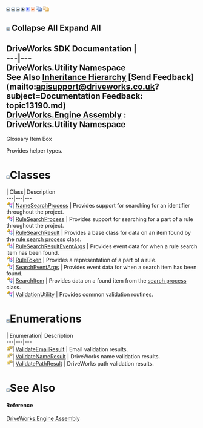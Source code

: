 ![](dotnetimages/collapse.gif) ![](dotnetimages/expand.gif) ![](dotnetimages/collapse.gif) ![](dotnetimages/expand.gif) ![](dotnetimages/drpdown.gif) ![](dotnetimages/drpdown_orange.gif) ![](dotnetimages/copycode.gif) ![](dotnetimages/copycodeHighlight.gif)

![](dotnetimages/collapse.gif) Collapse All Expand All  
---  
DriveWorks SDK Documentation  |   
---|---  
DriveWorks.Utility Namespace   
See Also [Inheritance Hierarchy](topic13191.md) [Send Feedback](mailto:apisupport@driveworks.co.uk?subject=Documentation Feedback: topic13190.md)  
[DriveWorks.Engine Assembly](topic2156.md) : DriveWorks.Utility Namespace  
---  
  
Glossary Item Box

Provides helper types. 

# ![](dotnetimages/collapse.gif)Classes

| Class| Description  
---|---|---  
![Class](dotnetimages/Class.gif)| [NameSearchProcess](topic13195.md) | Provides support for searching for an identifier throughout the project.  
![Class](dotnetimages/Class.gif)| [RuleSearchProcess](topic13212.md) | Provides support for searching for a part of a rule throughout the project.  
![Class](dotnetimages/Class.gif)| [RuleSearchResult](topic13227.md) | Provides a base class for data on an item found by the [rule search process](topic13212.md) class.  
![Class](dotnetimages/Class.gif)| [RuleSearchResultEventArgs](topic13242.md) | Provides event data for when a rule search item has been found.  
![Class](dotnetimages/Class.gif)| [RuleToken](topic13249.md) | Provides a representation of a part of a rule.  
![Class](dotnetimages/Class.gif)| [SearchEventArgs](topic13263.md) | Provides event data for when a search item has been found.  
![Class](dotnetimages/Class.gif)| [SearchItem](topic13270.md) | Provides data on a found item from the [search process](topic13195.md) class.  
![Class](dotnetimages/Class.gif)| [ValidationUtility](topic13287.md) | Provides common validation routines.  
  
# ![](dotnetimages/collapse.gif)Enumerations

| Enumeration| Description  
---|---|---  
![Enumeration](dotnetimages/Enumeration.gif)| [ValidateEmailResult](topic13192.md) | Email validation results.  
![Enumeration](dotnetimages/Enumeration.gif)| [ValidateNameResult](topic13193.md) | DriveWorks name validation results.  
![Enumeration](dotnetimages/Enumeration.gif)| [ValidatePathResult](topic13194.md) | DriveWorks path validation results.  
  
# ![](dotnetimages/collapse.gif)See Also

#### Reference

[DriveWorks.Engine Assembly](topic2156.md)


